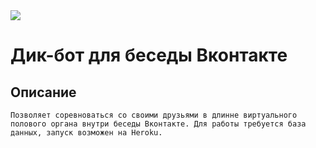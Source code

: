 <img src="https://i.imgur.com/zstkn2W.png">

# Дик-бот для беседы Вконтакте

## Описание

`Позволяет соревноваться со своими друзьями в длинне виртуального полового органа внутри беседы Вконтакте. Для работы требуется база данных, запуск возможен на Heroku.`
